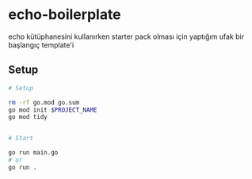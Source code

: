 # echo-boilerplate

echo kütüphanesini kullanırken starter pack olması için yaptığım ufak bir başlangıç template'i

## Setup

```sh
# Setup

rm -rf go.mod go.sum
go mod init $PROJECT_NAME
go mod tidy


# Start 

go run main.go 
# or 
go run .
```


